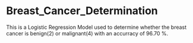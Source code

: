 # Breast_Cancer_Determination
This is a Logistic Regression Model used to determine whether the breast cancer is benign(2) or malignant(4) with an accurracy of 96.70 %.
